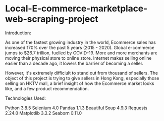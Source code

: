 # Local-E-commerce-marketplace-web-scraping-project

Introduction:

As one of the fastest growing industry in the world, Ecommerce sales has increased 170% over the past 5 years (2015 - 2020). Global e-commerce jumps to $26.7 trillion, fuelled by COVID-19. More and more merchants are moving their physical store to online store. Internet makes selling online easier than a decade ago, it lowers the barrier of becoming a seller.

However, it's extremely difficiult to stand out from thousand of sellers. The object of this project is trying to give sellers in Hong Kong, especially those selling on HKTV mall, a brief insight of how the Ecommerce market looks like, and a few product recommendation.



Technologies Used:

Python 3.8.5
Selenium 4.0
Pandas 1.1.3
Beautiful Soup 4.9.3
Requests 2.24.0
Matplotlib 3.3.2
Seaborn 0.11.0

